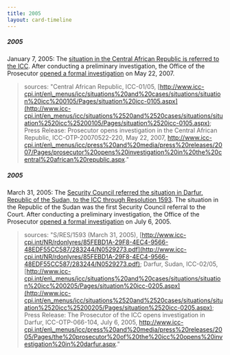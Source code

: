 ```yaml
---
title: 2005
layout: card-timeline
---
```


##### 2005

January 7, 2005: The [situation in the Central African Republic is referred to the ICC](http://www.icc-cpi.int/en_menus/icc/press%2520and%2520media/press%2520releases/2005/Pages/otp%2520prosecutor%2520receives%2520referral%2520concerning%2520central%2520african%2520republic.aspx). After conducting a preliminary investigation, the Office of the Prosecutor [opened a formal investigation](http://www.icc-cpi.int/en_menus/icc/press%2520and%2520media/press%2520releases/2007/Pages/prosecutor%2520opens%2520investigation%2520in%2520the%2520central%2520african%2520republic.aspx) on May 22, 2007.

> sources: "Central African Republic, ICC-01/05, [http://www.icc-cpi.int/en\_menus/icc/situations%20and%20cases/situations/situation%20icc%200105/Pages/situation%20icc-0105.aspx](http://www.icc-cpi.int/en_menus/icc/situations%2520and%2520cases/situations/situation%2520icc%25200105/Pages/situation%2520icc-0105.aspx); Press Release: Prosecutor opens investigation in the Central African Republic, ICC-OTP-20070522-220, May 22, 2007, http://www.icc-cpi.int/en\_menus/icc/press%20and%20media/press%20releases/2007/Pages/prosecutor%20opens%20investigation%20in%20the%20central%20african%20republic.aspx." 


##### 2005

March 31, 2005: The [Security Council referred the situation in Darfur, Republic of the Sudan, to the ICC through Resolution 1593](http://www.icc-cpi.int/NR/rdonlyres/85FEBD1A-29F8-4EC4-9566-48EDF55CC587/283244/N0529273.pdf). The situation in the Republic of the Sudan was the first Security Council referral to the Court. After conducting a preliminary investigation, the Office of the Prosecutor [opened a formal investigation](http://www.icc-cpi.int/en_menus/icc/press%2520and%2520media/press%2520releases/2005/Pages/the%2520prosecutor%2520of%2520the%2520icc%2520opens%2520investigation%2520in%2520darfur.aspx) on July 6, 2005.

> sources: "S/RES/1593 (March 31, 2005), [http://www.icc-cpi.int/NR/rdonlyres/85FEBD1A-29F8-4EC4-9566-48EDF55CC587/283244/N0529273.pdf](http://www.icc-cpi.int/NR/rdonlyres/85FEBD1A-29F8-4EC4-9566-48EDF55CC587/283244/N0529273.pdf); Darfur, Sudan, ICC-02/05, [http://www.icc-cpi.int/en\_menus/icc/situations%20and%20cases/situations/situation%20icc%200205/Pages/situation%20icc-0205.aspx](http://www.icc-cpi.int/en_menus/icc/situations%2520and%2520cases/situations/situation%2520icc%25200205/Pages/situation%2520icc-0205.aspx); Press Release: The Prosecutor of the ICC opens investigation in Darfur, ICC-OTP-066-104, July 6, 2005, http://www.icc-cpi.int/en\_menus/icc/press%20and%20media/press%20releases/2005/Pages/the%20prosecutor%20of%20the%20icc%20opens%20investigation%20in%20darfur.aspx." 